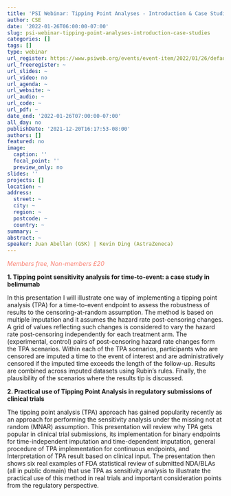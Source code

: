 ```yaml
---
title: 'PSI Webinar: Tipping Point Analyses - Introduction & Case Studies'
author: CSE
date: '2022-01-26T06:00:00-07:00'
slug: psi-webinar-tipping-point-analyses-introduction-case-studies
categories: []
tags: []
type: webinar
url_register: https://www.psiweb.org/events/event-item/2022/01/26/default-calendar/psi-webinar-tipping-point-analyses---introduction-case-studies
url_freeregister: ~
url_slides: ~
url_video: no
url_agenda: ~
url_website: ~
url_audio: ~
url_code: ~
url_pdf: ~
date_end: '2022-01-26T07:00:00-07:00'
all_day: no
publishDate: '2021-12-20T16:17:53-08:00'
authors: []
featured: no
image:
  caption: ''
  focal_point: ''
  preview_only: no
slides: ''
projects: []
location: ~
address:
  street: ~
  city: ~
  region: ~
  postcode: ~
  country: ~
summary: ~
abstract: ~
speaker: Juan Abellan (GSK) | Kevin Ding (AstraZeneca)
---
```

<span style="color: salmon;">*Members free, Non-members £20*</span>
<!--more-->
**1. Tipping point sensitivity analysis for time-to-event: a case study in belimumab**    

In this presentation I will illustrate one way of implementing a tipping point analysis (TPA) for a time-to-event endpoint to assess the robustness of results to the censoring-at-random assumption. The method is based on multiple imputation and it assumes the hazard rate post-censoring changes. A grid of values reflecting such changes is considered to vary the hazard rate post-censoring independently for each treatment arm. The (experimental, control) pairs of post-censoring hazard rate changes form the TPA scenarios. Within each of the TPA scenarios, participants who are censored are imputed a time to the event of interest and are administratively censored if the imputed time exceeds the length of the follow-up. Results are combined across imputed datasets using Rubin’s rules. Finally, the plausibility of the scenarios where the results tip is discussed.  
 
**2. Practical use of Tipping Point Analysis in regulatory submissions of clinical trials**  

The tipping point analysis (TPA) approach has gained popularity recently as an approach for performing the sensitivity analysis under the missing not at random (MNAR) assumption. This presentation will review why TPA gets popular in clinical trial submissions, its implementation for binary endpoints for time-independent imputation and time-dependent imputation, general procedure of TPA implementation for continuous endpoints, and Interpretation of TPA result based on clinical input. The presentation then shows six real examples of FDA statistical review of submitted NDA/BLAs (all in public domain) that use TPA as sensitivity analysis to illustrate the practical use of this method in real trials and important consideration points from the regulatory perspective.